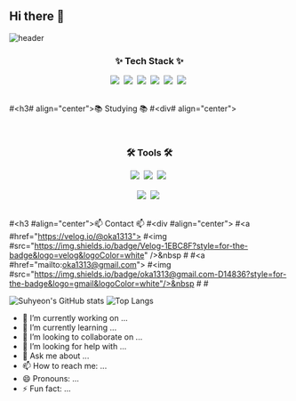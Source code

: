 ## Hi there 👋

<!--
**suhyeon03/suhyeon03** is a ✨ _special_ ✨ repository because its `README.md` (this file) appears on your GitHub profile.

Here are some ideas to get you started:
<!--타이틀 부분-->
![header](https://capsule-render.vercel.app/api?type=waving&color=gradient&height=300&section=header&text=Good%20to%20see%20you%20%F0%9F%A4%97)
<!--내용 부분-->
<h3 align="center">✨ Tech Stack ✨</h3>
<div align="center">
  <img src="https://img.shields.io/badge/python-3670A0?style=for-the-badge&logo=python&logoColor=ffdd54" />&nbsp
  <img src="https://img.shields.io/badge/pandas-150458.svg?style=for-the-badge&logo=pandas&logoColor=white" />&nbsp
  <img src="https://img.shields.io/badge/scikitlearn-F7931E?style=for-the-badge&logo=scikitlearn&logoColor=white" />&nbsp
  <img src="https://img.shields.io/badge/numpy-4d77cf.svg?style=for-the-badge&logo=numpy&logoColor=white" />&nbsp
  <img src="https://img.shields.io/badge/Matplotlib-11557c.svg?style=for-the-badge&logo=Matplotlib&logoColor=white" />&nbsp
  <img src="https://img.shields.io/badge/mysql-4479A1.svg?style=for-the-badge&logo=mysql&logoColor=white" />&nbsp
</div>

<br>

#<h3# align="center">📚 Studying 📚</h3>
#<div# align="center">
  
</div>

<br>

<h3 align="center">🛠 Tools 🛠</h3>
<div align="center">
  <img src="https://img.shields.io/badge/git-F05033.svg?style=for-the-badge&logo=git&logoColor=white" />&nbsp
  <img src="https://img.shields.io/badge/github-181717.svg?style=for-the-badge&logo=github&logoColor=white" />&nbsp
  <img src="https://img.shields.io/badge/Notion-F3F3F3.svg?style=for-the-badge&logo=notion&logoColor=black" />&nbsp
</div>

<br>

<div align="center">
<img src="https://img.shields.io/badge/VSCode-2C2C32.svg?style=for-the-badge&logo=visual-studio-code&logoColor=22ABF3" />&nbsp
  <img src="https://img.shields.io/badge/jupyter-2C2C32.svg?style=for-the-badge&logo=jupyter&logoColor=F37726" />&nbsp
<!--   <img src="https://img.shields.io/badge/Colab-2C2C32.svg?style=for-the-badge&logo=googlecolab&logoColor=F9AB00" />&nbsp -->
</div>

<br>

#<h3 #align="center">📫 Contact 📫</h3>
#<div #align="center">
  #<a #href="https://velog.io/@oka1313">
    #<img #src="https://img.shields.io/badge/Velog-1EBC8F?style=for-the-badge&logo=velog&logoColor=white" />&nbsp
  #</a>
  #<a #href="mailto:oka1313@gmail.com">
    #<img
      #src="https://img.shields.io/badge/oka1313@gmail.com-D14836?style=for-the-badge&logo=gmail&logoColor=white"/>&nbsp
  #</a>
#</div>

![Suhyeon's GitHub stats](https://github-readme-stats.vercel.app/api?username=suhyeon03&show_icons=true&theme=radical)
![Top Langs](https://github-readme-stats.vercel.app/api/top-langs/?username=suhyeon03&layout=compact)

- 🔭 I’m currently working on ...
- 🌱 I’m currently learning ...
- 👯 I’m looking to collaborate on ...
- 🤔 I’m looking for help with ...
- 💬 Ask me about ...
- 📫 How to reach me: ...
- 😄 Pronouns: ...
- ⚡ Fun fact: ...
